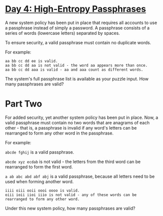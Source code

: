 # <a href="https://adventofcode.com/2017/day/4"> Day 4: High-Entropy Passphrases </a>

A new system policy has been put in place that requires all accounts to use a passphrase instead of simply a password. A passphrase consists of a series of words (lowercase letters) separated by spaces.

To ensure security, a valid passphrase must contain no duplicate words.

For example:
```
aa bb cc dd ee is valid.
aa bb cc dd aa is not valid - the word aa appears more than once.
aa bb cc dd aaa is valid - aa and aaa count as different words.
```
The system's full passphrase list is available as your puzzle input. How many passphrases are valid?

# Part Two

For added security, yet another system policy has been put in place. Now, a valid passphrase must contain no two words that are anagrams of each other - that is, a passphrase is invalid if any word's letters can be rearranged to form any other word in the passphrase.

For example:

`abcde fghij` is a valid passphrase.

`abcde xyz ecdab` is not valid - the letters from the third word can be rearranged to form the first word.

`a ab abc abd abf abj` is a valid passphrase, because all letters need to be used when forming another word.

```
iiii oiii ooii oooi oooo is valid.
oiii ioii iioi iiio is not valid - any of these words can be rearranged to form any other word.
```
Under this new system policy, how many passphrases are valid?
